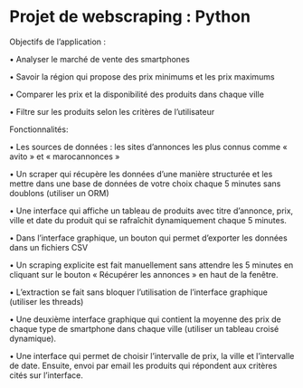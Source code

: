 # Projet de webscraping : Python 

Objectifs de l’application :

• Analyser le marché de vente des smartphones

• Savoir la région qui propose des prix minimums et les prix maximums

• Comparer les prix et la disponibilité des produits dans chaque ville

• Filtre sur les produits selon les critères de l’utilisateur


Fonctionnalités:

• Les sources de données : les sites d’annonces les plus connus comme « avito » et « marocannonces »

• Un scraper qui récupère les données d’une manière structurée et les mettre dans une base de données de votre choix chaque 5 minutes sans doublons (utiliser un ORM)

• Une interface qui affiche un tableau de produits avec titre d’annonce, prix, ville et date du produit qui se rafraîchit dynamiquement chaque 5 minutes.

• Dans l’interface graphique, un bouton qui permet d’exporter les données dans un fichiers CSV

• Un scraping explicite est fait manuellement sans attendre les 5 minutes en cliquant sur le bouton « Récupérer les annonces » en haut de la fenêtre.

• L’extraction se fait sans bloquer l’utilisation de l’interface graphique (utiliser les threads)

• Une deuxième interface graphique qui contient la moyenne des prix de chaque type de smartphone dans chaque ville (utiliser un tableau croisé dynamique).

• Une interface qui permet de choisir l’intervalle de prix, la ville et l’intervalle de date. Ensuite, envoi par email les produits qui répondent aux critères cités sur l’interface.

